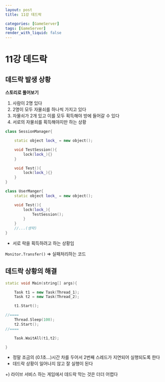 ```yaml
---
layout: post
title: 11강 데드락

categories: [GameServer]
tags: [GameServer]
render_with_liquid: false
---
```


# 11강  데드락

## 데드락 발생 상황

**스토리로 풀어보기**

1. 사람이 2명 있다
2. 2명이 모두 자물쇠를 하나씩 가지고 있다
3. 자물쇠가 2개 있고 이를 모두 획득해야 방에 들어갈 수 있다
4. 서로의 자물쇠를 획득해야지만 하는 상황

```cpp
class SessionManager{

	static object lock_ = new object();

	void TestSession(){
		lock(lock_){}
	}

	void Test(){
		lock(lock_){}
	}
}

class UserManger{
	static object lock_ = new object();

	void Test(){
		lock(lock_){
			TestSession();
		}
	}
	//...(생략)
}
```

- 서로 락을 획득하려고 하는 상황임

`Monitor.Transfer()` ⇒ 실패처리하는 코드

## 데드락 상황의 해결

```cpp
static void Main(string[] args){

	Task t1 = new Task(Thread_1);
	Task t2 = new Task(Thread_2);

	t1.Start();

//====
	Thread.Sleep(100);
	t2.Start();
//====

	Task.WaitAll(t1,t2);

}
```


- 정말 조금의 (0.1초…)시간 차를 두어서 2번째 스레드가 지연되어 실행되도록 한다
- 데드락 상황이 일어나지 않고 잘 실행이 된다

+) 라이브 서비스 하는 게임에서 데드락 막는 것은 더더 어렵다

